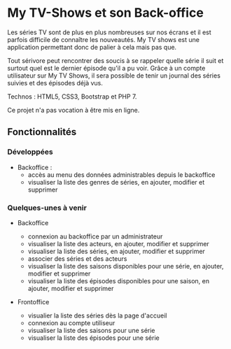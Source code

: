 # My TV-Shows et son Back-office

Les séries TV sont de plus en plus nombreuses sur nos écrans et il est parfois difficile de connaître les nouveautés. My TV shows est une application permettant donc de palier à cela mais pas que.

Tout sérivore peut rencontrer des soucis à se rappeler quelle série il suit et surtout quel est le dernier épisode qu'il a pu voir. Grâce à un compte utilisateur sur My TV Shows, il sera possible de tenir un journal des séries suivies et des épisodes déjà vus.

Technos : HTML5, CSS3, Bootstrap et PHP 7.

Ce projet n'a pas vocation à être mis en ligne.

## Fonctionnalités

### Développées

- Backoffice :
  - accès au menu des données administrables depuis le backoffice
  - visualiser la liste des genres de séries, en ajouter, modifier et supprimer

### Quelques-unes à venir

- Backoffice
  - connexion au backoffice par un administrateur
  - visualiser la liste des acteurs, en ajouter, modifier et supprimer
  - visualiser la liste des séries, en ajouter, modifier et supprimer
  - associer des séries et des acteurs
  - visualiser la liste des saisons disponibles pour une série, en ajouter, modifier et supprimer
  - visualiser la liste des épisodes disponibles pour une saison, en ajouter, modifier et supprimer

- Frontoffice
  - visualier la liste des séries dès la page d'accueil
  - connexion au compte utiliseur
  - visualiser la liste des saisons pour une série
  - visualiser la liste des épisodes pour une série
